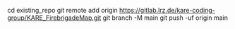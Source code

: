 cd existing_repo
git remote add origin https://gitlab.lrz.de/kare-coding-group/KARE_FirebrigadeMap.git
git branch -M main
git push -uf origin main
